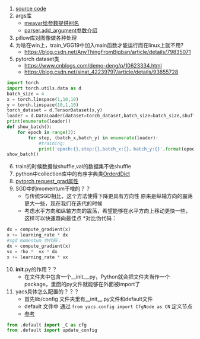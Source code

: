 1. [source code](https://github.com/tensorboy/pytorch_Realtime_Multi-Person_Pose_Estimation)
2. args库
	* [meavar给参数提供别名](https://blog.csdn.net/weixin_41803874/article/details/102586362)
	* [parser.add_argument参数介绍](https://blog.csdn.net/Samaritan_x/article/details/84146029)
3. pillow库对图像做各种处理
4. 为啥在win上，train_VGG19中加入main函数才能运行而在linux上就不用?
	* https://blog.csdn.net/AnyThingFromBigban/article/details/79835071
5. pytorch dataset类
	* https://www.cnblogs.com/demo-deng/p/10623334.html 
	* https://blog.csdn.net/sinat_42239797/article/details/93855728
```python
import torch
import torch.utils.data as d
batch_size = 4
x = torch.linspace(1,10,10)
y = torch.linspace(10,1,10)
torch_dataset = d.TensorDataset(x,y)
loader = d.DataLoader(dataset=torch_dataset,batch_size=batch_size,shuffle=True,num_workers=2,drop_last=True)
print(enumerate(loader))
def show_batch():
	for epoch in range(3):
		for step, (batch_x,batch_y) in enumerate(loader):
			#training:
			print('epoch:{},step:{},batch_x:{}，batch_y:{}'.format(epoch,step,batch_x,batch_y))
show_batch()
```
6. train的时候数据做shuffle,val的数据集不做shuffle
7. python中collection库中的有序字典类[OrderdDict](https://www.cnblogs.com/notzy/p/9312049.html)
8. [pytorch request_grad属性](https://zhuanlan.zhihu.com/p/85506092)
9. SGD中的momentum干啥的？？
	* 与传统SGD相比，这个方法使得下降更具有方向性 原来是纵轴方向的震荡更大一些，现在我们在迭代的时候
	* 考虑水平方向和纵轴方向的震荡，希望能够在水平方向上移动更快一些，这样可以快速趋向最佳点
	*对比伪代码：
```python
dx = compute_gradient(x)
x += learning_rate * dx 
#sgd momentum 伪代码：
dx = compute_gradient(x)
vx = rho *  vx * dx 
x += learning_rate * vx 
```
10. __init__.py的作用？？
	* 在文件夹中包含一个__init__.py，Python就会把文件夹当作一个package，里面的py文件就能够在外面被import了
11. yacs具体怎么配置的？？？
	* 首先lib/config 文件夹里有__init__.py文件和default文件
	* default 文件中 通过 `from yacs.config import CfgNode as CN` 定义节点
	* [参考](https://blog.csdn.net/gefeng1209/article/details/90668882])
```python
from .default import _C as cfg
from .default import update_config
```

       

